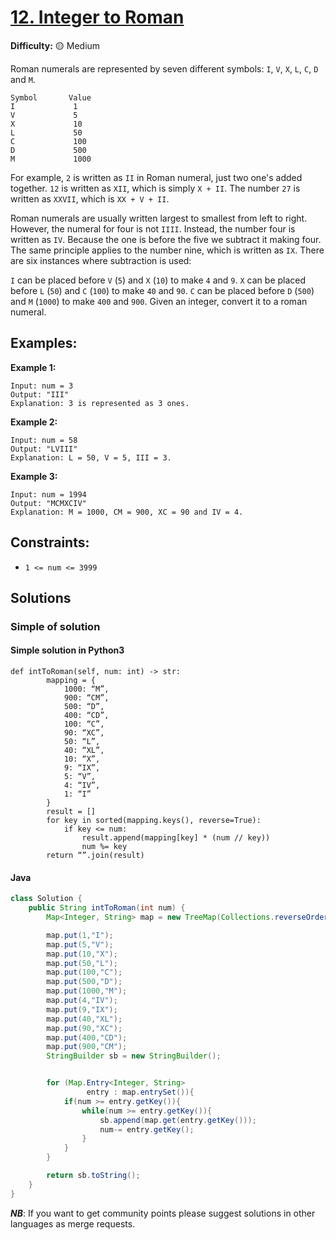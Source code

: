 # [12. Integer to Roman](https://leetcode.com/problems/integer-to-roman/)

**Difficulty:**  :yellow_circle: Medium

Roman numerals are represented by seven different symbols: `I`, `V`, `X`, `L`, `C`, `D` and `M`.

```text
Symbol       Value
I             1
V             5
X             10
L             50
C             100
D             500
M             1000
```

For example, `2` is written as `II` in Roman numeral, just two one's added 
together. `12` is written as `XII`, which is simply `X + II`. The number `27`
is written as `XXVII`, which is `XX + V + II`.

Roman numerals are usually written largest to smallest from left to right. 
However, the numeral for four is not `IIII`. Instead, the number four is 
written as `IV`. Because the one is before the five we subtract it making 
four. The same principle applies to the number nine, which is written as `IX`.
There are six instances where subtraction is used:

`I` can be placed before `V` (`5`) and `X` (`10`) to make `4` and `9`. 
`X` can be placed before `L` (`50`) and `C` (`100`) to make `40` and `90`. 
`C` can be placed before `D` (`500`) and `M` (`1000`) to make `400` and `900`.
Given an integer, convert it to a roman numeral.

## Examples:

**Example 1:**

```text
Input: num = 3
Output: "III"
Explanation: 3 is represented as 3 ones.
```
**Example 2:**
```
Input: num = 58
Output: "LVIII"
Explanation: L = 50, V = 5, III = 3.
```

**Example 3:**
```
Input: num = 1994
Output: "MCMXCIV"
Explanation: M = 1000, CM = 900, XC = 90 and IV = 4.
```

## Constraints:

- `1 <= num <= 3999`


## Solutions

### Simple of solution 

#### Simple solution in Python3
```python3
def intToRoman(self, num: int) -> str:
        mapping = {
            1000: “M”,
            900: “CM”,
            500: “D”,
            400: “CD”,
            100: “C”,
            90: “XC”,
            50: “L”,
            40: “XL”, 
            10: “X”, 
            9: “IX”,
            5: “V”, 
            4: “IV”, 
            1: “I”
        }
        result = []
        for key in sorted(mapping.keys(), reverse=True):
            if key <= num:
                result.append(mapping[key] * (num // key))
                num %= key
        return “”.join(result)
```

#### Java
```java
class Solution {
    public String intToRoman(int num) {
        Map<Integer, String> map = new TreeMap(Collections.reverseOrder());

        map.put(1,"I");
        map.put(5,"V");
        map.put(10,"X");
        map.put(50,"L");
        map.put(100,"C");
        map.put(500,"D");
        map.put(1000,"M");
        map.put(4,"IV");
        map.put(9,"IX");
        map.put(40,"XL");
        map.put(90,"XC");
        map.put(400,"CD");
        map.put(900,"CM");
        StringBuilder sb = new StringBuilder();


        for (Map.Entry<Integer, String>
                 entry : map.entrySet()){
            if(num >= entry.getKey()){
                while(num >= entry.getKey()){
                    sb.append(map.get(entry.getKey()));
                    num-= entry.getKey();
                }
            }
        }

        return sb.toString();
    }
}
```

***NB***: If you want to get community points please suggest solutions in other languages as merge requests.
